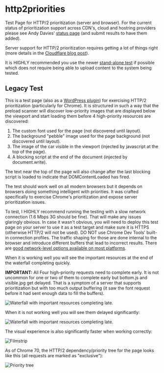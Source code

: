 # http2priorities
Test Page for HTTP/2 prioritization (server and browser). For the current status of prioritization support across CDN's, cloud and hostring providers please see Andy Davies' [status page](https://github.com/andydavies/http2-prioritization-issues) (and submit results to have them added).

Server support for HTTP/2 prioritization requires getting a lot of things right (more details in the [Cloudflare blog post](https://blog.cloudflare.com/http-2-prioritization-with-nginx/)).

It is HIGHLY recommended you use the newer [stand-alone test](stand-alone) if possible which does not require being able to upload content to the system being tested.

## Legacy Test

This is a test page (also as a [WordPress plugin](wordpress)) for exercising HTTP/2 prioritization (particularly for Chrome). It is structured in such a way that the preload scanner will discover low-priority images that are displayed below the viewport and start loading them before 4 high-priority resources are discovered:

1. The custom font used for the page (not discovered until layout).
1. The background "pebble" image used for the page background (not discovered until layout).
1. The image of the car visible in the viewport (injected by javascript at the top of the page).
1. A blocking script at the end of the document (injected by document.write).

The text near the top of the page will also change after the last blocking script is loaded to indicate that DOMContentLoaded has fired.

The test should work well on all modern browsers but it depends on browsers doing something intelligent with priorities. It was crafted specifically to exercise Chrome's prioritization and expose server prioritization issues.

To test, I HIGHLY recommend running the testing with a slow network connection (1.6 Mbps 3G should be fine). That will make any issues glaringly obvious. In case it wasn't obvious, you will need to deploy this test page on your server to use it as a test target and make sure it is HTTPS (otherwise HTTP/2 will not be used). DO NOT use Chrome Dev Tools' built-in connection profiles. The traffic shaping for those are done internal to the browser and introduce different buffers that lead to incorrect results. There are [good network-level options available on most platforms](https://calendar.perfplanet.com/2016/testing-with-realistic-networking-conditions/).

When it is working well you will see the important resources at the end of the waterfall completing quickly.

**IMPORTANT:** All Four high-priority requests need to complete early. It is not uncommon for one or two of them to complete early but bottom.js and visible.jpg get delayed. That is a symptom of a server that supports prioritization but with too much output buffering (it saw the font request before it had sent enough data to fill the buffers).

![Waterfall with important resources completing late.](docs/waterfall_good.png)

When it is not working well you will see them delayed significantly:

![Waterfall with important resources completing late.](docs/waterfall_bad.png)

The visual experience is also significantly faster when working correctly:

![Filmstrip](docs/filmstrip.png)

As of Chrome 70, the HTTP/2 dependency/priority tree for the page looks like this (all requests are marked as "exclusive"):

![Priority tree](docs/priorities.png)
